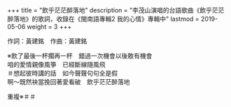 +++
title = "飲乎茫茫醉落地"
description = "李茂山演唱的台語歌曲《飲乎茫茫醉落地》的歌詞，收錄在《閩南語專輯2 我的心情》專輯中"
lastmod = 2019-05-06
weight = 3
+++

作詞：黃建銘　作曲：黃建銘 

※飲了最後一杯擱再一杯　錯過一次機會以後敢有機會  
咱的愛情親像風箏　已經斷線隨風飛  
＃想起彼時講的話　如今聲聲句句全是假  
啊～既然袂當挽回著愛看破　飲乎茫茫醉落地  

重複※＃＃